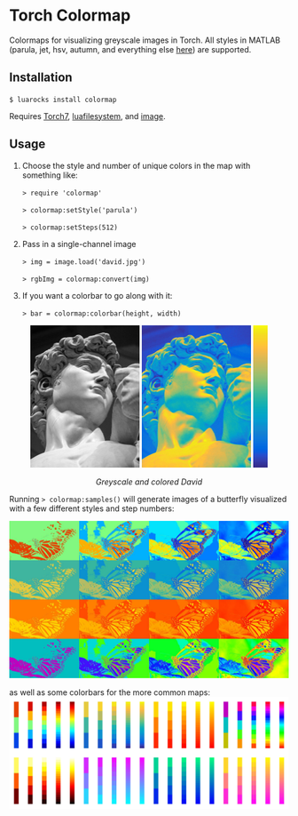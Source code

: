 # Torch Colormap

Colormaps for visualizing greyscale images in Torch. All styles in MATLAB (parula, jet, hsv, autumn, and everything else [here](http://www.mathworks.com/help/matlab/ref/colormap.html)) are supported. 

## Installation

`$ luarocks install colormap`

Requires [Torch7](http://torch.ch/), [luafilesystem](https://github.com/keplerproject/luafilesystem), and [image](https://github.com/torch/image).

## Usage
1. 	Choose the style and number of unique colors in the map with something like:

	`> require 'colormap'`

	`> colormap:setStyle('parula')` 

	`> colormap:setSteps(512)`

2. Pass in a single-channel image

	`> img = image.load('david.jpg')`

	`> rgbImg = colormap:convert(img)`

3. If you want a colorbar to go along with it:

	`> bar = colormap:colorbar(height, width)`

<p align="center">
<img src="lua/david.jpg" height=256> 
<img src="examples/davidRGB.jpg" height=256> 
<img src="examples/davidBar.jpg" height=256>
</p>
<p align="center">
<em> Greyscale and colored David </em>
</p>

Running `> colormap:samples()` will generate images of a butterfly visualized with a few different styles and step numbers:
<p align="center">
<img src="examples/butterflyRGB.jpg" width=1000> 
</p>

as well as some colorbars for the more common maps:
<img src="examples/colorbars.jpg" width=1000>
